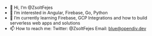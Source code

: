 - 👋 Hi, I’m @ZsoltFejes
- 👀 I’m interested in Angular, Firebase, Go, Python
- 🌱 I’m currently learning Firebase, GCP Integrations and how to build serverless web apps and solutions
- 📫 How to reach me:
      Twitter: @ZsoltFejes
      Email: blue@opendiv.dev
